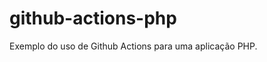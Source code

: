 # github-actions-php

Exemplo do uso de Github Actions para uma aplicação PHP.

<?

echo "teste";

?>